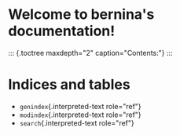 # Welcome to bernina\'s documentation!

::: {.toctree maxdepth="2" caption="Contents:"}
:::

# Indices and tables

-   `genindex`{.interpreted-text role="ref"}
-   `modindex`{.interpreted-text role="ref"}
-   `search`{.interpreted-text role="ref"}
